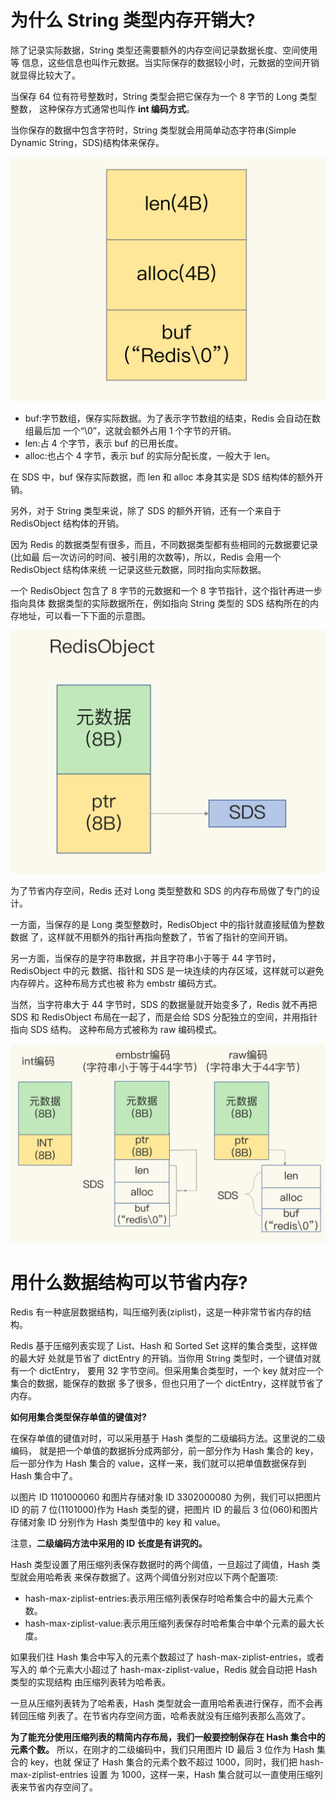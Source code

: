 # 为什么 String 类型内存开销大?

除了记录实际数据，String 类型还需要额外的内存空间记录数据长度、空间使用等 信息，这些信息也叫作元数据。当实际保存的数据较小时，元数据的空间开销就显得比较大了。

当保存 64 位有符号整数时，String 类型会把它保存为一个 8 字节的 Long 类型整数， 这种保存方式通常也叫作 **int 编码方式**。

当你保存的数据中包含字符时，String 类型就会用简单动态字符串(Simple Dynamic String，SDS)结构体来保存。

![img](./assets/image-20220311103519977.png)

- buf:字节数组，保存实际数据。为了表示字节数组的结束，Redis 会自动在数组最后加 一个“\0”，这就会额外占用 1 个字节的开销。
- len:占 4 个字节，表示 buf 的已用长度。
- alloc:也占个 4 字节，表示 buf 的实际分配长度，一般大于 len。

在 SDS 中，buf 保存实际数据，而 len 和 alloc 本身其实是 SDS 结构体的额外开销。

另外，对于 String 类型来说，除了 SDS 的额外开销，还有一个来自于 RedisObject 结构体的开销。

因为 Redis 的数据类型有很多，而且，不同数据类型都有些相同的元数据要记录(比如最 后一次访问的时间、被引用的次数等)，所以，Redis 会用一个 RedisObject 结构体来统 一记录这些元数据，同时指向实际数据。

一个 RedisObject 包含了 8 字节的元数据和一个 8 字节指针，这个指针再进一步指向具体 数据类型的实际数据所在，例如指向 String 类型的 SDS 结构所在的内存地址，可以看一下下面的示意图。

![img](./assets/image-20220311103744945.png)

为了节省内存空间，Redis 还对 Long 类型整数和 SDS 的内存布局做了专门的设计。

一方面，当保存的是 Long 类型整数时，RedisObject 中的指针就直接赋值为整数数据 了，这样就不用额外的指针再指向整数了，节省了指针的空间开销。

另一方面，当保存的是字符串数据，并且字符串小于等于 44 字节时，RedisObject 中的元 数据、指针和 SDS 是一块连续的内存区域，这样就可以避免内存碎片。这种布局方式也被 称为 embstr 编码方式。

当然，当字符串大于 44 字节时，SDS 的数据量就开始变多了，Redis 就不再把 SDS 和 RedisObject 布局在一起了，而是会给 SDS 分配独立的空间，并用指针指向 SDS 结构。 这种布局方式被称为 raw 编码模式。

![img](./assets/image-20220311103902022.png)


# 用什么数据结构可以节省内存?

Redis 有一种底层数据结构，叫压缩列表(ziplist)，这是一种非常节省内存的结构。

Redis 基于压缩列表实现了 List、Hash 和 Sorted Set 这样的集合类型，这样做的最大好 处就是节省了 dictEntry 的开销。当你用 String 类型时，一个键值对就有一个 dictEntry， 要用 32 字节空间。但采用集合类型时，一个 key 就对应一个集合的数据，能保存的数据 多了很多，但也只用了一个 dictEntry，这样就节省了内存。

**如何用集合类型保存单值的键值对?**

在保存单值的键值对时，可以采用基于 Hash 类型的二级编码方法。这里说的二级编码， 就是把一个单值的数据拆分成两部分，前一部分作为 Hash 集合的 key，后一部分作为 Hash 集合的 value，这样一来，我们就可以把单值数据保存到 Hash 集合中了。

以图片 ID 1101000060 和图片存储对象 ID 3302000080 为例，我们可以把图片 ID 的前 7 位(1101000)作为 Hash 类型的键，把图片 ID 的最后 3 位(060)和图片存储对象 ID 分别作为 Hash 类型值中的 key 和 value。

注意，**二级编码方法中采用的 ID 长度是有讲究的。**

Hash 类型设置了用压缩列表保存数据时的两个阈值，一旦超过了阈值，Hash 类型就会用哈希表 来保存数据了。这两个阈值分别对应以下两个配置项:

- hash-max-ziplist-entries:表示用压缩列表保存时哈希集合中的最大元素个数。
- hash-max-ziplist-value:表示用压缩列表保存时哈希集合中单个元素的最大长度。

如果我们往 Hash 集合中写入的元素个数超过了 hash-max-ziplist-entries，或者写入的 单个元素大小超过了 hash-max-ziplist-value，Redis 就会自动把 Hash 类型的实现结构 由压缩列表转为哈希表。

一旦从压缩列表转为了哈希表，Hash 类型就会一直用哈希表进行保存，而不会再转回压缩 列表了。在节省内存空间方面，哈希表就没有压缩列表那么高效了。

**为了能充分使用压缩列表的精简内存布局，我们一般要控制保存在 Hash 集合中的元素个数。** 所以，在刚才的二级编码中，我们只用图片 ID 最后 3 位作为 Hash 集合的 key，也就 保证了 Hash 集合的元素个数不超过 1000，同时，我们把 hash-max-ziplist-entries 设置 为 1000，这样一来，Hash 集合就可以一直使用压缩列表来节省内存空间了。





